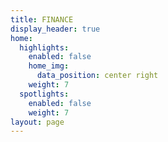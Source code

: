 ```yaml
---
title: FINANCE
display_header: true
home:
  highlights:
    enabled: false
    home_img:
      data_position: center right
    weight: 7
  spotlights:
    enabled: false
    weight: 7
layout: page
---
```



